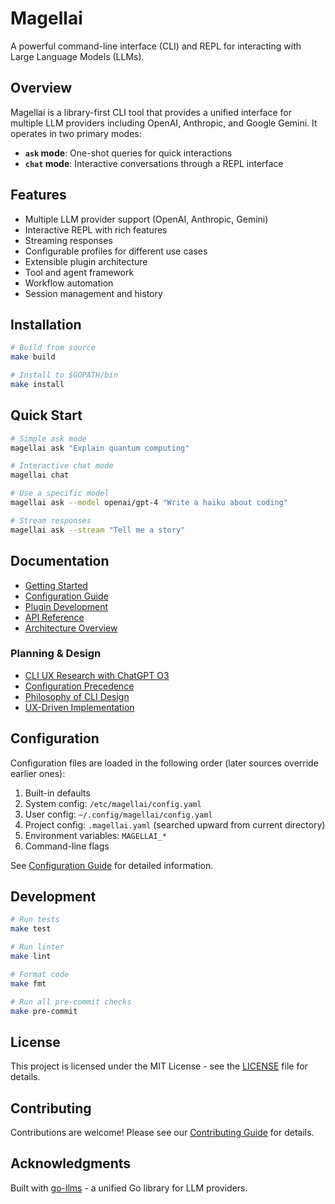 # Magellai

A powerful command-line interface (CLI) and REPL for interacting with Large Language Models (LLMs).

## Overview

Magellai is a library-first CLI tool that provides a unified interface for multiple LLM providers including OpenAI, Anthropic, and Google Gemini. It operates in two primary modes:

- **`ask` mode**: One-shot queries for quick interactions
- **`chat` mode**: Interactive conversations through a REPL interface

## Features

- Multiple LLM provider support (OpenAI, Anthropic, Gemini)
- Interactive REPL with rich features
- Streaming responses
- Configurable profiles for different use cases
- Extensible plugin architecture
- Tool and agent framework
- Workflow automation
- Session management and history

## Installation

```bash
# Build from source
make build

# Install to $GOPATH/bin
make install
```

## Quick Start

```bash
# Simple ask mode
magellai ask "Explain quantum computing"

# Interactive chat mode
magellai chat

# Use a specific model
magellai ask --model openai/gpt-4 "Write a haiku about coding"

# Stream responses
magellai ask --stream "Tell me a story"
```

## Documentation

- [Getting Started](docs/user-guide/getting-started.md)
- [Configuration Guide](docs/user-guide/README.md)
- [Plugin Development](docs/technical/README.md)
- [API Reference](docs/api/README.md)
- [Architecture Overview](docs/technical/architecture.md)

### Planning & Design

- [CLI UX Research with ChatGPT O3](docs/planning/cli-ux-research-chatgpt-o3.md)
- [Configuration Precedence](docs/planning/configuration-precedence.md)
- [Philosophy of CLI Design](docs/planning/philosophy-cmdline.md)
- [UX-Driven Implementation](docs/planning/ux-driven-implementation.md)

## Configuration

Configuration files are loaded in the following order (later sources override earlier ones):

1. Built-in defaults
2. System config: `/etc/magellai/config.yaml`
3. User config: `~/.config/magellai/config.yaml`
4. Project config: `.magellai.yaml` (searched upward from current directory)
5. Environment variables: `MAGELLAI_*`
6. Command-line flags

See [Configuration Guide](docs/user-guide/README.md) for detailed information.

## Development

```bash
# Run tests
make test

# Run linter
make lint

# Format code
make fmt

# Run all pre-commit checks
make pre-commit
```

## License

This project is licensed under the MIT License - see the [LICENSE](LICENSE) file for details.

## Contributing

Contributions are welcome! Please see our [Contributing Guide](CONTRIBUTING.md) for details.

## Acknowledgments

Built with [go-llms](https://github.com/lexlapax/go-llms) - a unified Go library for LLM providers.